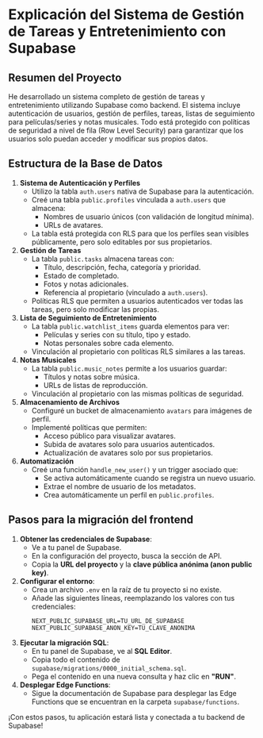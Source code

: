 # Explicación del Sistema de Gestión de Tareas y Entretenimiento con Supabase

## Resumen del Proyecto
He desarrollado un sistema completo de gestión de tareas y entretenimiento utilizando Supabase como backend. El sistema incluye autenticación de usuarios, gestión de perfiles, tareas, listas de seguimiento para películas/series y notas musicales. Todo está protegido con políticas de seguridad a nivel de fila (Row Level Security) para garantizar que los usuarios solo puedan acceder y modificar sus propios datos.

## Estructura de la Base de Datos
1. **Sistema de Autenticación y Perfiles**
   - Utilizo la tabla `auth.users` nativa de Supabase para la autenticación.
   - Creé una tabla `public.profiles` vinculada a `auth.users` que almacena:
     - Nombres de usuario únicos (con validación de longitud mínima).
     - URLs de avatares.
   - La tabla está protegida con RLS para que los perfiles sean visibles públicamente, pero solo editables por sus propietarios.
2. **Gestión de Tareas**
   - La tabla `public.tasks` almacena tareas con:
     - Título, descripción, fecha, categoría y prioridad.
     - Estado de completado.
     - Fotos y notas adicionales.
     - Referencia al propietario (vinculado a `auth.users`).
   - Políticas RLS que permiten a usuarios autenticados ver todas las tareas, pero solo modificar las propias.
3. **Lista de Seguimiento de Entretenimiento**
   - La tabla `public.watchlist_items` guarda elementos para ver:
     - Películas y series con su título, tipo y estado.
     - Notas personales sobre cada elemento.
   - Vinculación al propietario con políticas RLS similares a las tareas.
4. **Notas Musicales**
   - La tabla `public.music_notes` permite a los usuarios guardar:
     - Títulos y notas sobre música.
     - URLs de listas de reproducción.
   - Vinculación al propietario con las mismas políticas de seguridad.
5. **Almacenamiento de Archivos**
   - Configuré un bucket de almacenamiento `avatars` para imágenes de perfil.
   - Implementé políticas que permiten:
     - Acceso público para visualizar avatares.
     - Subida de avatares solo para usuarios autenticados.
     - Actualización de avatares solo por sus propietarios.
6. **Automatización**
   - Creé una función `handle_new_user()` y un trigger asociado que:
     - Se activa automáticamente cuando se registra un nuevo usuario.
     - Extrae el nombre de usuario de los metadatos.
     - Crea automáticamente un perfil en `public.profiles`.

## Pasos para la migración del frontend

1.  **Obtener las credenciales de Supabase**:
    *   Ve a tu panel de Supabase.
    *   En la configuración del proyecto, busca la sección de API.
    *   Copia la **URL del proyecto** y la **clave pública anónima (anon public key)**.
2.  **Configurar el entorno**:
    *   Crea un archivo `.env` en la raíz de tu proyecto si no existe.
    *   Añade las siguientes líneas, reemplazando los valores con tus credenciales:
        ```
        NEXT_PUBLIC_SUPABASE_URL=TU_URL_DE_SUPABASE
        NEXT_PUBLIC_SUPABASE_ANON_KEY=TU_CLAVE_ANONIMA
        ```
3.  **Ejecutar la migración SQL**:
    *   En tu panel de Supabase, ve al **SQL Editor**.
    *   Copia todo el contenido de `supabase/migrations/0000_initial_schema.sql`.
    *   Pega el contenido en una nueva consulta y haz clic en **"RUN"**.
4. **Desplegar Edge Functions**:
   * Sigue la documentación de Supabase para desplegar las Edge Functions que se encuentran en la carpeta `supabase/functions`.

¡Con estos pasos, tu aplicación estará lista y conectada a tu backend de Supabase!